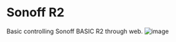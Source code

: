 # Sonoff R2

Basic controlling Sonoff BASIC R2 through web.
![image](https://github.com/nub-atur/SonoffR3/assets/136115054/12cb42bf-9644-443b-9155-9796a6009fa3)
